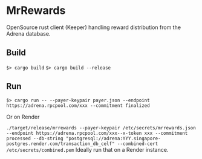 # MrRewards

OpenSource rust client (Keeper) handling reward distribution from the Adrena database.

## Build

`$> cargo build`
`$> cargo build --release`

## Run

`$> cargo run -- --payer-keypair payer.json --endpoint https://adrena.rpcpool.com/xxx --commitment finalized`


Or on Render

`./target/release/mrrewards --payer-keypair /etc/secrets/mrrewards.json --endpoint https://adrena.rpcpool.com/xxx--x-token xxx --commitment processed --db-string "postgresql://adrena:YYY.singapore-postgres.render.com/transaction_db_celf" --combined-cert /etc/secrets/combined.pem`
Ideally run that on a Render instance.
